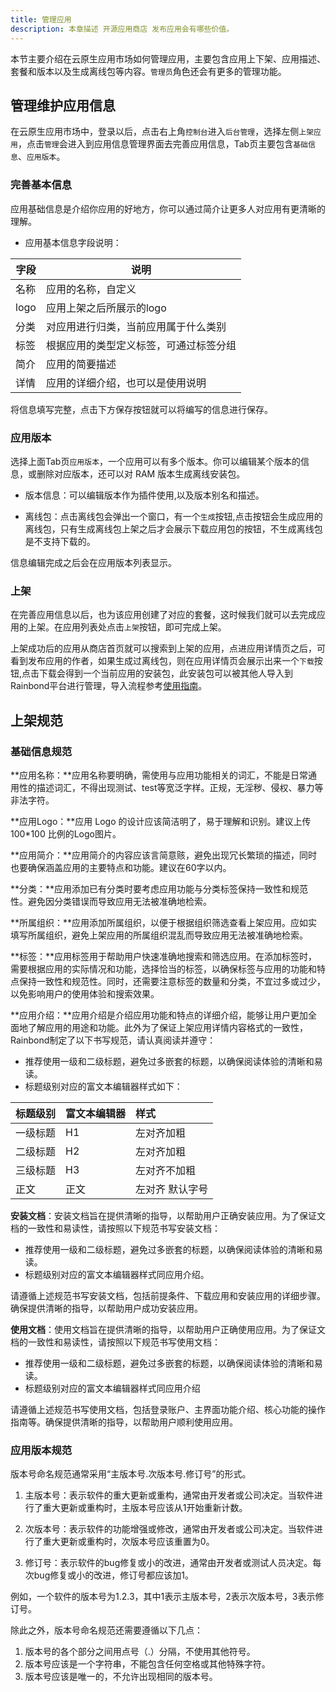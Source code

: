 ```yaml
---
title: 管理应用
description: 本章描述 开源应用商店 发布应用会有哪些价值。
---
```


本节主要介绍在云原生应用市场如何管理应用，主要包含应用上下架、应用描述、套餐和版本以及生成离线包等内容。`管理员`角色还会有更多的管理功能。

## 管理维护应用信息

在云原生应用市场中，登录以后，点击右上角`控制台`进入`后台管理`，选择左侧`上架应用`，点击`管理`会进入到应用信息管理界面去完善应用信息，Tab页主要包含`基础信息`、`应用版本`。

### 完善基本信息

应用基础信息是介绍你应用的好地方，你可以通过简介让更多人对应用有更清晰的理解。

- 应用基本信息字段说明：

|字段|说明|
|-|-|
|名称|应用的名称，自定义|
|logo|应用上架之后所展示的logo|
|分类|对应用进行归类，当前应用属于什么类别|
|标签|根据应用的类型定义标签，可通过标签分组|
|简介|应用的简要描述|
|详情|应用的详细介绍，也可以是使用说明|

将信息填写完整，点击下方保存按钮就可以将编写的信息进行保存。

### 应用版本

选择上面Tab页`应用版本`，一个应用可以有多个版本。你可以编辑某个版本的信息，或删除对应版本，还可以对 RAM 版本生成离线安装包。

- 版本信息：可以编辑版本作为插件使用,以及版本别名和描述。

- 离线包：点击离线包会弹出一个窗口，有一个`生成`按钮,点击按钮会生成应用的离线包，只有生成离线包上架之后才会展示下载应用包的按钮，不生成离线包是不支持下载的。

信息编辑完成之后会在应用版本列表显示。


### 上架

在完善应用信息以后，也为该应用创建了对应的套餐，这时候我们就可以去完成应用的上架。在应用列表处点击`上架`按钮，即可完成上架。

上架成功后的应用从商店首页就可以搜索到上架的应用，点进应用详情页之后，可看到发布应用的作者，如果生成过离线包，则在应用详情页会展示出来一个`下载`按钮,点击下载会得到一个当前应用的安装包，此安装包可以被其他人导入到Rainbond平台进行管理，导入流程参考[使用指南](https://www.rainbond.com/docs/store/install/appPackage)。

## 上架规范

### 基础信息规范

**应用名称：**应用名称要明确，需使用与应用功能相关的词汇，不能是日常通用性的描述词汇，不得出现测试、test等宽泛字样。正规，无淫秽、侵权、暴力等非法字符。

**应用Logo：**应用 Logo 的设计应该简洁明了，易于理解和识别。建议上传 100*100 比例的Logo图片。

**应用简介：**应用简介的内容应该言简意赅，避免出现冗长繁琐的描述，同时也要确保涵盖应用的主要特点和功能。建议在60字以内。

**分类：**应用添加已有分类时要考虑应用功能与分类标签保持一致性和规范性。避免因分类错误而导致应用无法被准确地检索。

**所属组织：**应用添加所属组织，以便于根据组织筛选查看上架应用。应如实填写所属组织，避免上架应用的所属组织混乱而导致应用无法被准确地检索。

**标签：**应用标签用于帮助用户快速准确地搜索和筛选应用。在添加标签时，需要根据应用的实际情况和功能，选择恰当的标签，以确保标签与应用的功能和特点保持一致性和规范性。同时，还需要注意标签的数量和分类，不宜过多或过少，以免影响用户的使用体验和搜索效果。

**应用介绍：**应用介绍是介绍应用功能和特点的详细介绍，能够让用户更加全面地了解应用的用途和功能。此外为了保证上架应用详情内容格式的一致性，Rainbond制定了以下书写规范，请认真阅读并遵守：

- 推荐使用一级和二级标题，避免过多嵌套的标题，以确保阅读体验的清晰和易读。
- 标题级别对应的富文本编辑器样式如下：

| 标题级别 | 富文本编辑器 | 样式             |
| :------- | :----------- | :--------------- |
| 一级标题 | H1           | 左对齐加粗       |
| 二级标题 | H2           | 左对齐加粗       |
| 三级标题 | H3           | 左对齐不加粗     |
| 正文     | 正文         | 左对齐  默认字号 |

**安装文档**：安装文档旨在提供清晰的指导，以帮助用户正确安装应用。为了保证文档的一致性和易读性，请按照以下规范书写安装文档：

- 推荐使用一级和二级标题，避免过多嵌套的标题，以确保阅读体验的清晰和易读。
- 标题级别对应的富文本编辑器样式同应用介绍。

请遵循上述规范书写安装文档，包括前提条件、下载应用和安装应用的详细步骤。确保提供清晰的指导，以帮助用户成功安装应用。

**使用文档**：使用文档旨在提供清晰的指导，以帮助用户正确使用应用。为了保证文档的一致性和易读性，请按照以下规范书写使用文档：

- 推荐使用一级和二级标题，避免过多嵌套的标题，以确保阅读体验的清晰和易读。
- 标题级别对应的富文本编辑器样式同应用介绍

请遵循上述规范书写使用文档，包括登录账户、主界面功能介绍、核心功能的操作指南等。确保提供清晰的指导，以帮助用户顺利使用应用。

### 应用版本规范

版本号命名规范通常采用“主版本号.次版本号.修订号”的形式。

1. 主版本号：表示软件的重大更新或重构，通常由开发者或公司决定。当软件进行了重大更新或重构时，主版本号应该从1开始重新计数。

2. 次版本号：表示软件的功能增强或修改，通常由开发者或公司决定。当软件进行了重大更新或重构时，次版本号应该重置为0。

3. 修订号：表示软件的bug修复或小的改进，通常由开发者或测试人员决定。每次bug修复或小的改进，修订号都应该加1。

例如，一个软件的版本号为1.2.3，其中1表示主版本号，2表示次版本号，3表示修订号。

除此之外，版本号命名规范还需要遵循以下几点：

1. 版本号的各个部分之间用点号（.）分隔，不使用其他符号。
2. 版本号应该是一个字符串，不能包含任何空格或其他特殊字符。
3. 版本号应该是唯一的，不允许出现相同的版本号。



